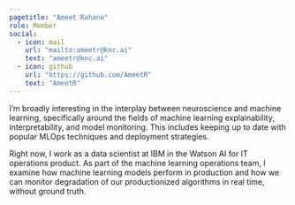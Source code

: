 ```yaml
---
pagetitle: "Ameet Rahane"
role: Member
social:
  - icon: mail
    url: "mailto:ameetr@knc.ai"
    text: "ameetr@knc.ai"
  - icon: github
    url: "https://github.com/AmeetR"
    text: "AmeetR"
---
```


I’m broadly interesting in the interplay between neuroscience and machine learning, specifically around the fields of machine learning explainability, interpretability, and model monitoring. This includes keeping up to date with popular MLOps techniques and deployment strategies. 

Right now, I work as a data scientist at IBM in the Watson AI for IT operations product. As part of the machine learning operations team, I examine how machine learning models perform in production and how we can monitor degradation of our productionized algorithms in real time, without ground truth.
